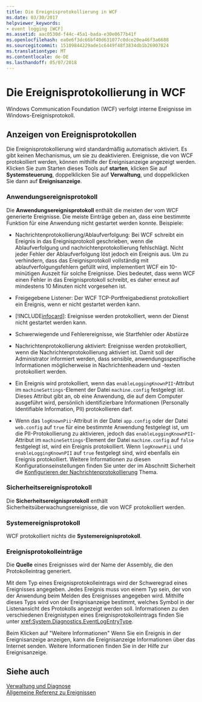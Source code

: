 ```yaml
---
title: Die Ereignisprotokollierung in WCF
ms.date: 03/30/2017
helpviewer_keywords:
- event logging [WCF]
ms.assetid: aac0530d-f44c-45a1-bada-e30e0677b41f
ms.openlocfilehash: ea0e6f3dc66bf40d631077c0dce20ea46f3a6688
ms.sourcegitcommit: 15109844229ade1c6449f48f3834db1b26907824
ms.translationtype: MT
ms.contentlocale: de-DE
ms.lasthandoff: 05/07/2018
---
```

# <a name="event-logging-in-wcf"></a>Die Ereignisprotokollierung in WCF
Windows Communication Foundation (WCF) verfolgt interne Ereignisse im Windows-Ereignisprotokoll.  
  
## <a name="viewing-event-logs"></a>Anzeigen von Ereignisprotokollen  
 Die Ereignisprotokollierung wird standardmäßig automatisch aktiviert. Es gibt keinen Mechanismus, um sie zu deaktivieren. Ereignisse, die von WCF protokolliert werden, können mithilfe der Ereignisanzeige angezeigt werden. Klicken Sie zum Starten dieses Tools auf **starten**, klicken Sie auf **Systemsteuerung**, doppelklicken Sie auf **Verwaltung**, und doppelklicken Sie dann auf **Ereignisanzeige**.  
  
### <a name="application-event-log"></a>Anwendungsereignisprotokoll  
 Die **Anwendungsereignisprotokoll** enthält die meisten der vom WCF generierte Ereignisse. Die meiste Einträge geben an, dass eine bestimmte Funktion für eine Anwendung nicht gestartet werden konnte. Beispiele:  
  
-   Nachrichtenprotokollierung/Ablaufverfolgung: Bei WCF schreibt ein Ereignis in das Ereignisprotokoll geschrieben, wenn die Ablaufverfolgung und nachrichtenprotokollierung fehlschlägt. Nicht jeder Fehler der Ablaufverfolgung löst jedoch ein Ereignis aus. Um zu verhindern, dass das Ereignisprotokoll vollständig mit ablaufverfolgungsfehlern gefüllt wird, implementiert WCF ein 10-minütigen Auszeit für solche Ereignisse. Dies bedeutet, dass wenn WCF einen Fehler in das Ereignisprotokoll schreibt, es daher erneut auf mindestens 10 Minuten nicht vorgesehen ist.  
  
-   Freigegebene Listener: Der WCF TCP-Portfreigabedienst protokolliert ein Ereignis, wenn er nicht gestartet werden kann.  
  
-   [!INCLUDE[infocard](../../../../../includes/infocard-md.md)]: Ereignisse werden protokolliert, wenn der Dienst nicht gestartet werden kann.  
  
-   Schwerwiegende und Fehlerereignisse, wie Startfehler oder Abstürze  
  
-   Nachrichtenprotokollierung aktiviert: Ereignisse werden protokolliert, wenn die Nachrichtenprotokollierung aktiviert ist. Damit soll der Administrator informiert werden, dass sensible, anwendungsspezifische Informationen möglicherweise in Nachrichtenheadern und -texten protokolliert werden.  
  
-   Ein Ereignis wird protokolliert, wenn das `enableLoggingKnownPII`-Attribut im `machineSettings`-Element der Datei `machine.config` festgelegt ist. Dieses Attribut gibt an, ob eine Anwendung, die auf dem Computer ausgeführt wird, persönlich identifizierbare Informationen (Personally Identifiable Information, PII) protokollieren darf.  
  
-   Wenn das `logKnownPii`-Attribut in der Datei `app.config` oder der Datei `web.config` auf `true` für eine bestimmte Anwendung festgelegt ist, um die PII-Protokollierung zu aktivieren, jedoch das `enableLoggingKnownPII`-Attribut im `machineSettings`-Element der Datei `machine.config` auf `false` festgelegt ist, wird ein Ereignis protokolliert. Wenn `logKnownPii` und `enableLoggingKnownPII` auf `true` festgelegt sind, wird ebenfalls ein Ereignis protokolliert. Weitere Informationen zu diesen Konfigurationseinstellungen finden Sie unter der im Abschnitt Sicherheit die [Konfigurieren der Nachrichtenprotokollierung](../../../../../docs/framework/wcf/diagnostics/configuring-message-logging.md) Thema.  
  
### <a name="security-event-log"></a>Sicherheitsereignisprotokoll  
 Die **Sicherheitsereignisprotokoll** enthält Sicherheitsüberwachungsereignisse, die von WCF protokolliert werden.  
  
### <a name="system-event-log"></a>Systemereignisprotokoll  
 WCF protokolliert nichts die **Systemereignisprotokoll**.  
  
### <a name="event-log-entries"></a>Ereignisprotokolleinträge  
 Die **Quelle** eines Ereignisses wird der Name der Assembly, die den Protokolleintrag generiert.  
  
 Mit dem Typ eines Ereignisprotokolleintrags wird der Schweregrad eines Ereignisses angegeben. Jedes Ereignis muss von einem Typ sein, der von der Anwendung beim Melden des Ereignisses angegeben wird. Mithilfe dieses Typs wird von der Ereignisanzeige bestimmt, welches Symbol in der Listenansicht des Protokolls angezeigt werden soll. Informationen zu den verschiedenen Ereignistypen eines Ereignisprotokolleintrags finden Sie unter <xref:System.Diagnostics.EventLogEntryType>.  
  
 Beim Klicken auf "Weitere Informationen" Wenn Sie ein Ereignis in der Ereignisanzeige anzeigen, kann die Ereignisanzeige Informationen über das Internet senden. Weitere Informationen finden Sie in der Hilfe zur Ereignisanzeige.  
  
## <a name="see-also"></a>Siehe auch  
 [Verwaltung und Diagnose](../../../../../docs/framework/wcf/diagnostics/index.md)  
 [Allgemeine Referenz zu Ereignissen](../../../../../docs/framework/wcf/diagnostics/event-logging/events-general-reference.md)
